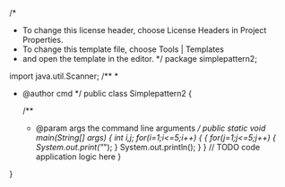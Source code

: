 /*
 * To change this license header, choose License Headers in Project Properties.
 * To change this template file, choose Tools | Templates
 * and open the template in the editor.
 */
package simplepattern2;

import java.util.Scanner;
/**
 *
 * @author cmd
 */
public class Simplepattern2 {

    /**
     * @param args the command line arguments
     */
    public static void main(String[] args) {
        int i,j;
        for(i=1;i<=5;i++)
        {
            {
                for(j=1;j<=5;j++)
                {
                    System.out.print("*");
                }
                System.out.println();
            }
        }
        // TODO code application logic here
    }
    
}
